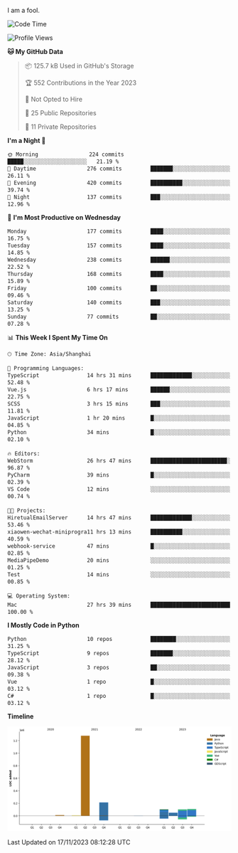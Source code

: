 I am a fool.

<!--START_SECTION:waka-->
![Code Time](http://img.shields.io/badge/Code%20Time-901%20hrs%2022%20mins-blue)

![Profile Views](http://img.shields.io/badge/Profile%20Views-0-blue)

**🐱 My GitHub Data** 

> 📦 125.7 kB Used in GitHub's Storage 
 > 
> 🏆 552 Contributions in the Year 2023
 > 
> 🚫 Not Opted to Hire
 > 
> 📜 25 Public Repositories 
 > 
> 🔑 11 Private Repositories 
 > 
**I'm a Night 🦉** 

```text
🌞 Morning                224 commits         █████░░░░░░░░░░░░░░░░░░░░   21.19 % 
🌆 Daytime                276 commits         ███████░░░░░░░░░░░░░░░░░░   26.11 % 
🌃 Evening                420 commits         ██████████░░░░░░░░░░░░░░░   39.74 % 
🌙 Night                  137 commits         ███░░░░░░░░░░░░░░░░░░░░░░   12.96 % 
```
📅 **I'm Most Productive on Wednesday** 

```text
Monday                   177 commits         ████░░░░░░░░░░░░░░░░░░░░░   16.75 % 
Tuesday                  157 commits         ████░░░░░░░░░░░░░░░░░░░░░   14.85 % 
Wednesday                238 commits         ██████░░░░░░░░░░░░░░░░░░░   22.52 % 
Thursday                 168 commits         ████░░░░░░░░░░░░░░░░░░░░░   15.89 % 
Friday                   100 commits         ██░░░░░░░░░░░░░░░░░░░░░░░   09.46 % 
Saturday                 140 commits         ███░░░░░░░░░░░░░░░░░░░░░░   13.25 % 
Sunday                   77 commits          ██░░░░░░░░░░░░░░░░░░░░░░░   07.28 % 
```


📊 **This Week I Spent My Time On** 

```text
🕑︎ Time Zone: Asia/Shanghai

💬 Programming Languages: 
TypeScript               14 hrs 31 mins      █████████████░░░░░░░░░░░░   52.48 % 
Vue.js                   6 hrs 17 mins       ██████░░░░░░░░░░░░░░░░░░░   22.75 % 
SCSS                     3 hrs 15 mins       ███░░░░░░░░░░░░░░░░░░░░░░   11.81 % 
JavaScript               1 hr 20 mins        █░░░░░░░░░░░░░░░░░░░░░░░░   04.85 % 
Python                   34 mins             █░░░░░░░░░░░░░░░░░░░░░░░░   02.10 % 

🔥 Editors: 
WebStorm                 26 hrs 47 mins      ████████████████████████░   96.87 % 
PyCharm                  39 mins             █░░░░░░░░░░░░░░░░░░░░░░░░   02.39 % 
VS Code                  12 mins             ░░░░░░░░░░░░░░░░░░░░░░░░░   00.74 % 

🐱‍💻 Projects: 
HiretualEmailServer      14 hrs 47 mins      █████████████░░░░░░░░░░░░   53.46 % 
xiaowen-wechat-miniprogra11 hrs 13 mins      ██████████░░░░░░░░░░░░░░░   40.59 % 
webhook-service          47 mins             █░░░░░░░░░░░░░░░░░░░░░░░░   02.85 % 
MediaPipeDemo            20 mins             ░░░░░░░░░░░░░░░░░░░░░░░░░   01.25 % 
Test                     14 mins             ░░░░░░░░░░░░░░░░░░░░░░░░░   00.85 % 

💻 Operating System: 
Mac                      27 hrs 39 mins      █████████████████████████   100.00 % 
```

**I Mostly Code in Python** 

```text
Python                   10 repos            ████████░░░░░░░░░░░░░░░░░   31.25 % 
TypeScript               9 repos             ███████░░░░░░░░░░░░░░░░░░   28.12 % 
JavaScript               3 repos             ██░░░░░░░░░░░░░░░░░░░░░░░   09.38 % 
Vue                      1 repo              █░░░░░░░░░░░░░░░░░░░░░░░░   03.12 % 
C#                       1 repo              █░░░░░░░░░░░░░░░░░░░░░░░░   03.12 % 
```



**Timeline**

![Lines of Code chart](https://raw.githubusercontent.com/VeejaLiu/VeejaLiu/master/assets/bar_graph.png)


 Last Updated on 17/11/2023 08:12:28 UTC
<!--END_SECTION:waka-->
